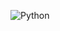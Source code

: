 ![Python](https://external-content.duckduckgo.com/iu/?u=https%3A%2F%2Flogos-world.net%2Fwp-content%2Fuploads%2F2021%2F10%2FPython-Emblem.png&f=1&nofb=1&ipt=e58fd6a25c0ec33171ed61d90cfb36c807ed4d88da4e14cd2cb99142fc71ffd2)
